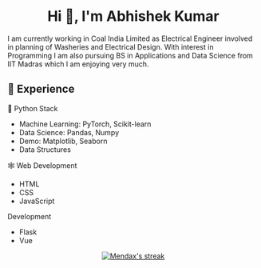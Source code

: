 <h1 align="center">Hi 👋, I'm Abhishek Kumar</h1>


I am currently working in Coal India Limited as Electrical Engineer involved in planning of Washeries and Electrical Design. With interest in Programming I am also pursuing BS in Applications and Data Science from IIT Madras which I am enjoying very much. 


## 🔨 Experience 

🐍 Python Stack
- Machine Learning: PyTorch, Scikit-learn
- Data Science: Pandas, Numpy
- Demo: Matplotlib, Seaborn
- Data Structures

🕸 Web Development
- HTML
- CSS
- JavaScript

Development
- Flask
- Vue

<p align="center">
<a href="https://github.com/mendax-iitm">
  <img title="My streak stats" alt="Mendax's streak" src="https://github-readme-streak-stats.herokuapp.com/?user=mendax-iitm&theme=gruvbox"/>
</a>
</p>
